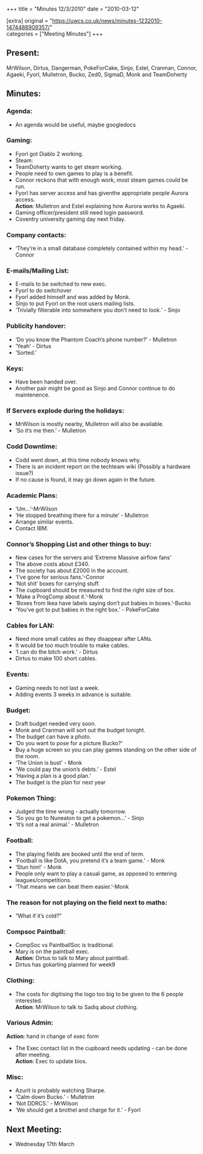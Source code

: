 +++
title = "Minutes 12/3/2010"
date = "2010-03-12"

[extra]
original = "https://uwcs.co.uk/news/minutes-1232010-1474488909357/"    
categories = ["Meeting Minutes"]
+++

## Present:

MrWilson, Dirtus, Dangerman, PokeForCake, Sinjo, Estel, Cranman, Connor, Agaeki, Fyorl, Mulletron, Bucko, Zed0, SigmaD, Monk and TeamDoherty

## Minutes:

### Agenda:

  - An agenda would be useful, maybe googledocs

### Gaming:

  - Fyorl got Diablo 2 working.
  - Steam:
  - TeamDoherty wants to get steam working.
  - People need to own games to play is a benefit.
  - Connor reckons that with enough work, most steam games could be run.
  - Fyorl has server access and has giventhe appropriate people Aurora access.  
    **Action**: Mulletron and Estel explaining how Aurora works to Agaeki.
  - Gaming officer/president still need login password.
  - Coventry university gaming day next friday.

### Company contacts:

  - ‘They’re in a small database completely contained within my head.’ - Connor

### E-mails/Mailing List:

  - E-mails to be switched to new exec.
  - Fyorl to do switchover
  - Fyorl added himself and was added by Monk.
  - Sinjo to put Fyorl on the root users mailing lists.
  - ‘Trivially filterable into somewhere you don’t need to look.’ - Sinjo

### Publicity handover:

  - ‘Do you know the Phantom Coach’s phone number?’ - Mulletron
  - ‘Yeah’ - Dirtus
  - ‘Sorted.’

### Keys:

  - Have been handed over.
  - Another pair might be good as Sinjo and Connor continue to do maintenence.

### If Servers explode during the holidays:

  - MrWilson is mostly nearby, Mulletron will also be available.
  - ‘So it’s me then.’ - Mulletron

### Codd Downtime:

  - Codd went down, at this time nobody knows why.
  - There is an incident report on the techteam wiki (Possibly a hardware issue?)
  - If no cause is found, it may go down again in the future.

### Academic Plans:

  - ‘Um…’-MrWilson
  - ‘He stopped breathing there for a minute’ - Mulletron
  - Arrange similar events.
  - Contact IBM.

### Connor’s Shopping List and other things to buy:

  - New cases for the servers and ‘Extreme Massive airflow fans’
  - The above costs about £340.
  - The society has about £2000 in the account.
  - ‘I’ve gone for serious fans.’-Connor
  - ‘Not shit’ boxes for carrying stuff.
  - The cupboard should be measured to find the right size of box.
  - ‘Make a ProgComp about it.’-Monk
  - ‘Boxes from Ikea have labels saying don’t put babies in boxes.’-Bucko
  - ‘You’ve got to put babies in the right box.’ - PokeForCake

### Cables for LAN:

  - Need more small cables as they disappear after LANs.
  - It would be too much trouble to make cables.
  - ‘I can do the bitch work.’ - Dirtus
  - Dirtus to make 100 short cables.

### Events:

  - Gaming needs to not last a week.
  - Adding events 3 weeks in advance is suitable.

### Budget:

  - Draft budget needed very soon.
  - Monk and Cranman will sort out the budget tonight.
  - The budget can have a photo.
  - ‘Do you want to pose for a picture Bucko?’
  - Buy a huge screen so you can play games standing on the other side of the room.
  - ‘The Union is bust’ - Monk
  - ‘We could pay the union’s debts.’ - Estel
  - ‘Having a plan is a good plan.’
  - The budget is the plan for next year

### Pokemon Thing:

  - Judged the time wrong - actually tomorrow.
  - ‘So you go to Nuneaton to get a pokemon…’ - Sinjo
  - ‘It’s not a real animal.’ - Mulletron

### Football:

  - The playing fields are booked until the end of term.
  - ‘Football is like DotA, you pretend it’s a team game.’ - Monk
  - ‘Stun him\!’ - Monk
  - People only want to play a casual game, as opposed to entering leagues/competitions.
  - ‘That means we can beat them easier.’-Monk

### The reason for not playing on the field next to maths:

  - “What if it’s cold?”

### Compsoc Paintball:

  - CompSoc vs PaintballSoc is traditional.
  - Mary is on the paintball exec.  
    **Action**: Dirtus to talk to Mary about paintball.
  - Dirtus has gokarting planned for week9

### Clothing:

  - The costs for digitising the logo too big to be given to the 6 people interested.  
    **Action**: MrWilson to talk to Sadiq about clothing.

### Various Admin:

**Action**: hand in change of exec form

  - The Exec contact list in the cupboard needs updating - can be done after meeting.  
    **Action**: Exec to update bios.

### Misc:

  - Azurit is probably watching Sharpe.
  - ‘Calm down Bucko.’ - Mulletron
  - ‘Not DDRCS.’ - MrWilson
  - ‘We should get a brothel and charge for it.’ - Fyorl

## Next Meeting:

  - Wednesday 17th March
